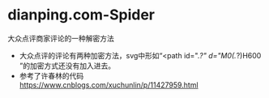 # dianping.com-Spider
大众点评商家评论的一种解密方法
- 大众点评的评论有两种加密方法，svg中形如“<path id=".*?" d="M0(.*?)H600 ”的加密方式还没有加入进去。
- 参考了许春林的代码
  https://www.cnblogs.com/xuchunlin/p/11427959.html
